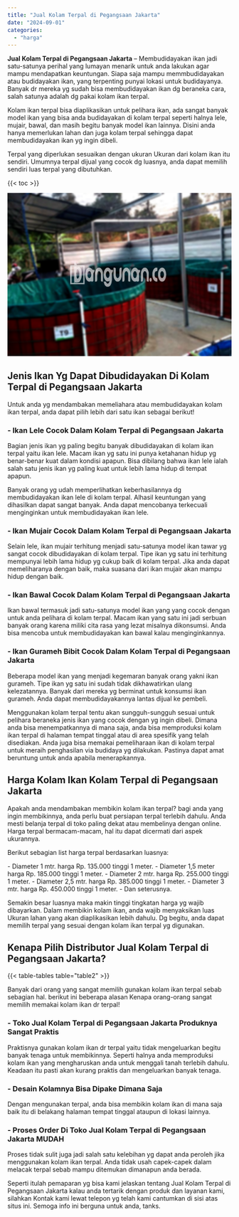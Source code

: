 ```yaml
---
title: "Jual Kolam Terpal di Pegangsaan Jakarta"
date: "2024-09-01"
categories: 
  - "harga"
---
```


**Jual Kolam Terpal di Pegangsaan Jakarta** – Membudidayakan ikan jadi satu-satunya perihal yang lumayan menarik untuk anda lakukan agar mampu mendapatkan keuntungan. Siapa saja mampu memmbudidayakan atau budidayakan ikan, yang terpenting punyai lokasi untuk budidayanya. Banyak dr mereka yg sudah bisa membudidayakan ikan dg beraneka cara, salah satunya adalah dg pakai kolam ikan terpal.

Kolam ikan terpal bisa diaplikasikan untuk pelihara ikan, ada sangat banyak model ikan yang bisa anda budidayakan di kolam terpal seperti halnya lele, mujair, bawal, dan masih begitu banyak model ikan lainnya. Disini anda hanya memerlukan lahan dan juga kolam terpal sehingga dapat membudidayakan ikan yg ingin dibeli.

Terpal yang diperlukan sesuaikan dengan ukuran Ukuran dari kolam ikan itu sendiri. Umumnya terpal dijual yang cocok dg luasnya, anda dapat memilih sendiri luas terpal yang dibutuhkan.

{{< toc >}}

![Jual Kolam Terpal di Pegangsaan Jakarta](/images/jual-kolam-terpal-44.png)

## Jenis Ikan Yg Dapat Dibudidayakan Di Kolam Terpal di Pegangsaan Jakarta

Untuk anda yg mendambakan memeliahara atau membudidayakan kolam ikan terpal, anda dapat pilih lebih dari satu ikan sebagai berikut!

### \- Ikan Lele Cocok Dalam Kolam Terpal di Pegangsaan Jakarta

Bagian jenis ikan yg paling begitu banyak dibudidayakan di kolam ikan terpal yaitu ikan lele. Macam ikan yg satu ini punya ketahanan hidup yg benar-benar kuat dalam kondisi apapun. Bisa dibilang bahwa ikan lele ialah salah satu jenis ikan yg paling kuat untuk lebih lama hidup di tempat apapun.

Banyak orang yg udah memperlihatkan keberhasilannya dg membudidayakan ikan lele di kolam terpal. Alhasil keuntungan yang dihasilkan dapat sangat banyak. Anda dapat mencobanya terkecuali menginginkan untuk membudidayakan ikan lele.

### \- Ikan Mujair Cocok Dalam Kolam Terpal di Pegangsaan Jakarta

Selain lele, ikan mujair terhitung menjadi satu-satunya model ikan tawar yg sangat cocok dibudidayakan di kolam terpal. Tipe ikan yg satu ini terhitung mempunyai lebih lama hidup yg cukup baik di kolam terpal. Jika anda dapat memeliharanya dengan baik, maka suasana dari ikan mujair akan mampu hidup dengan baik.

### \- Ikan Bawal Cocok Dalam Kolam Terpal di Pegangsaan Jakarta

Ikan bawal termasuk jadi satu-satunya model ikan yang yang cocok dengan untuk anda pelihara di kolam terpal. Macam ikan yang satu ini jadi serbuan banyak orang karena miliki cita rasa yang lezat misalnya dikonsumsi. Anda bisa mencoba untuk membudidayakan kan bawal kalau menginginkannya.

### \- Ikan Gurameh Bibit Cocok Dalam Kolam Terpal di Pegangsaan Jakarta

Beberapa model ikan yang menjadi kegemaran banyak orang yakni ikan gurameh. Tipe ikan yg satu ini sudah tidak dikhawatirkan ulang kelezatannya. Banyak dari mereka yg berminat untuk konsumsi ikan gurameh. Anda dapat membudidayakannya lantas dijual ke pembeli.

Menggunakan kolam terpal tentu akan sungguh-sungguh sesuai untuk pelihara beraneka jenis ikan yang cocok dengan yg ingin dibeli. Dimana anda bisa menempatkannya di mana saja, anda bisa memproduksi kolam ikan terpal di halaman tempat tinggal atau di area spesifik yang telah disediakan. Anda juga bisa memakai pemeliharaan ikan di kolam terpal untuk meraih penghasilan via budidaya yg dilakukan. Pastinya dapat amat beruntung untuk anda apabila menerapkannya.

## Harga Kolam Ikan Kolam Terpal di Pegangsaan Jakarta

Apakah anda mendambakan membikin kolam ikan terpal? bagi anda yang ingin membikinnya, anda perlu buat persiapan terpal terlebih dahulu. Anda mesti belanja terpal di toko paling dekat atau membelinya dengan online. Harga terpal bermacam-macam, hal itu dapat dicermati dari aspek ukurannya.

Berikut sebagian list harga terpal berdasarkan luasnya:

\- Diameter 1 mtr. harga Rp. 135.000 tinggi 1 meter. - Diameter 1,5 meter harga Rp. 185.000 tinggi 1 meter. - Diameter 2 mtr. harga Rp. 255.000 tinggi 1 meter. - Diameter 2,5 mtr. harga Rp. 385.000 tinggi 1 meter. - Diameter 3 mtr. harga Rp. 450.000 tinggi 1 meter. - Dan seterusnya.

Semakin besar luasnya maka makin tinggi tingkatan harga yg wajib dibayarkan. Dalam membikin kolam ikan, anda wajib menyaksikan luas Ukuran lahan yang akan diaplikasikan lebih dahulu. Dg begitu, anda dapat memilih terpal yang sesuai dengan kolam ikan terpal yg digunakan.

## Kenapa Pilih Distributor Jual Kolam Terpal di Pegangsaan Jakarta?

{{< table-tables table="table2" >}}

Banyak dari orang yang sangat memilih gunakan kolam ikan terpal sebab sebagian hal. berikut ini beberapa alasan Kenapa orang-orang sangat memilih memakai kolam ikan dr terpal!

### \- Toko Jual Kolam Terpal di Pegangsaan Jakarta Produknya Sangat Praktis

Praktisnya gunakan kolam ikan dr terpal yaitu tidak mengeluarkan begitu banyak tenaga untuk membikinnya. Seperti halnya anda memproduksi kolam ikan yang mengharuskan anda untuk menggali tanah terlebih dahulu. Keadaan itu pasti akan kurang praktis dan mengeluarkan banyak tenaga.

### \- Desain Kolamnya Bisa Dipake Dimana Saja

Dengan mengunakan terpal, anda bisa membikin kolam ikan di mana saja baik itu di belakang halaman tempat tinggal ataupun di lokasi lainnya.

### \- Proses Order Di Toko Jual Kolam Terpal di Pegangsaan Jakarta MUDAH

Proses tidak sulit juga jadi salah satu kelebihan yg dapat anda peroleh jika menggunakan kolam ikan terpal. Anda tidak usah capek-capek dalam melacak terpal sebab mampu ditemukan dimanapun anda berada.

Seperti itulah pemaparan yg bisa kami jelaskan tentang Jual Kolam Terpal di Pegangsaan Jakarta kalau anda tertarik dengan produk dan layanan kami, silahkan Kontak kami lewat telepon yg telah kami cantumkan di sisi atas situs ini. Semoga info ini berguna untuk anda, tanks.
